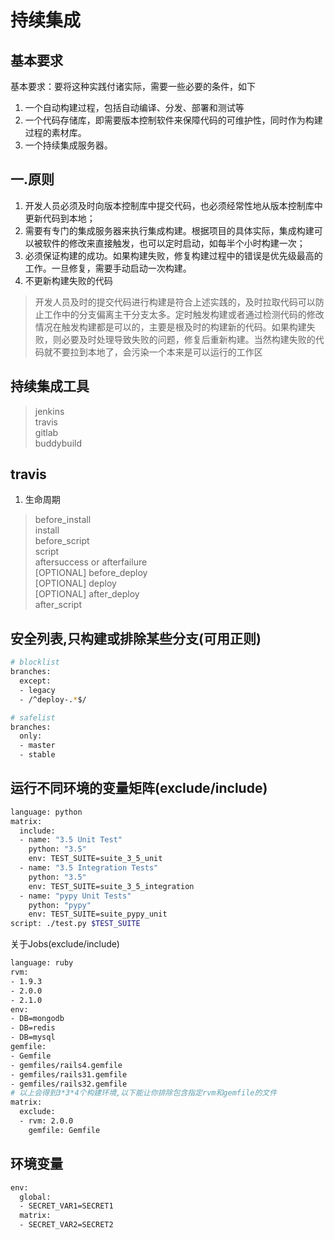 # 持续集成

## 基本要求

基本要求：要将这种实践付诸实际，需要一些必要的条件，如下

1. 一个自动构建过程，包括自动编译、分发、部署和测试等
2. 一个代码存储库，即需要版本控制软件来保障代码的可维护性，同时作为构建过程的素材库。
3. 一个持续集成服务器。

## 一.原则

1. 开发人员必须及时向版本控制库中提交代码，也必须经常性地从版本控制库中更新代码到本地；
2. 需要有专门的集成服务器来执行集成构建。根据项目的具体实际，集成构建可以被软件的修改来直接触发，也可以定时启动，如每半个小时构建一次；
3. 必须保证构建的成功。如果构建失败，修复构建过程中的错误是优先级最高的工作。一旦修复，需要手动启动一次构建。
4. 不更新构建失败的代码

> 开发人员及时的提交代码进行构建是符合上述实践的，及时拉取代码可以防止工作中的分支偏离主干分支太多。定时触发构建或者通过检测代码的修改情况在触发构建都是可以的，主要是根及时的构建新的代码。如果构建失败，则必要及时处理导致失败的问题，修复后重新构建。当然构建失败的代码就不要拉到本地了，会污染一个本来是可以运行的工作区

## 持续集成工具

> jenkins  
> travis  
> gitlab  
> buddybuild

## travis

1. 生命周期

> before\_install  
> install  
> before\_script  
> script  
> aftersuccess or afterfailure  
> \[OPTIONAL\] before\_deploy  
> \[OPTIONAL\] deploy  
> \[OPTIONAL\] after\_deploy  
> after\_script

## 安全列表,只构建或排除某些分支\(可用正则\)

```bash
# blocklist
branches:
  except:
  - legacy
  - /^deploy-.*$/

# safelist
branches:
  only:
  - master
  - stable
```

## 运行不同环境的变量矩阵\(exclude/include\)

```bash
language: python
matrix:
  include:
  - name: "3.5 Unit Test"
    python: "3.5"
    env: TEST_SUITE=suite_3_5_unit
  - name: "3.5 Integration Tests"
    python: "3.5"
    env: TEST_SUITE=suite_3_5_integration
  - name: "pypy Unit Tests"
    python: "pypy"
    env: TEST_SUITE=suite_pypy_unit
script: ./test.py $TEST_SUITE
```

关于Jobs\(exclude/include\)

```bash
language: ruby
rvm:
- 1.9.3
- 2.0.0
- 2.1.0
env:
- DB=mongodb
- DB=redis
- DB=mysql
gemfile:
- Gemfile
- gemfiles/rails4.gemfile
- gemfiles/rails31.gemfile
- gemfiles/rails32.gemfile
# 以上会得到3*3*4个构建环境,以下能让你排除包含指定rvm和gemfile的文件
matrix:
  exclude:
  - rvm: 2.0.0
    gemfile: Gemfile
```

## 环境变量

```bash
env:
  global:
  - SECRET_VAR1=SECRET1
  matrix:
  - SECRET_VAR2=SECRET2
```

